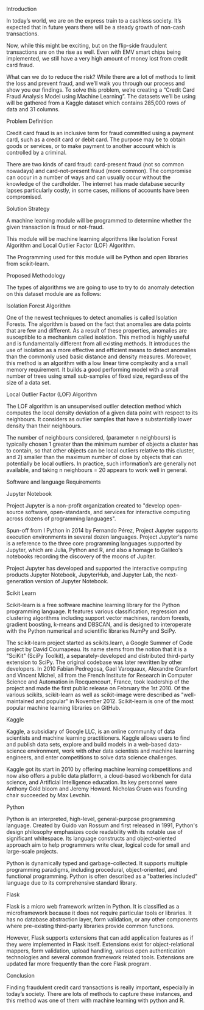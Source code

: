 Introduction

In today’s world, we are on the express train to a cashless society.  It’s expected that in future years there will be a steady growth of non-cash transactions.

Now, while this might be exciting, but on the flip-side fraudulent transactions are on the rise as well. Even with EMV smart chips being implemented, we still have a very high amount of money lost from credit card fraud.

What can we do to reduce the risk? While there are a lot of methods to limit the loss and prevent fraud, and we’ll walk you through our process and show you our findings. To solve this problem, we’re creating a “Credit Card Fraud Analysis Model using Machine Learning”. The datasets we’ll be using will be gathered from a Kaggle dataset which contains 285,000 rows of data and 31 columns.
 

Problem Definition

Credit card fraud is an inclusive term for fraud committed using a payment card, such as a credit card or debit card. The purpose may be to obtain goods or services, or to make payment to another account which is controlled by a criminal.

There are two kinds of card fraud: card-present fraud (not so common nowadays) and card-not-present fraud (more common). The compromise can occur in a number of ways and can usually occur without the knowledge of the cardholder. The internet has made database security lapses particularly costly, in some cases, millions of accounts have been compromised.


Solution Strategy

A machine learning module will be programmed to determine whether the given transaction is fraud or not-fraud.

This module will be machine learning algorithms like Isolation Forest Algorithm and Local Outlier Factor (LOF) Algorithm.

The Programming used for this module will be Python and open libraries from scikit-learn.


Proposed Methodology

The types of algorithms we are going to use to try to do anomaly detection on this dataset module are as follows:

Isolation Forest Algorithm

One of the newest techniques to detect anomalies is called Isolation Forests. The algorithm is based on the fact that anomalies are data points that are few and different. As a result of these properties, anomalies are susceptible to a mechanism called isolation.
This method is highly useful and is fundamentally different from all existing methods. It introduces the use of isolation as a more effective and efficient means to detect anomalies than the commonly used basic distance and density measures. Moreover, this method is an algorithm with a low linear time complexity and a small memory requirement. It builds a good performing model with a small number of trees using small sub-samples of fixed size, regardless of the size of a data set.


Local Outlier Factor (LOF) Algorithm

The LOF algorithm is an unsupervised outlier detection method which computes the local density deviation of a given data point with respect to its neighbours. It considers as outlier samples that have a substantially lower density than their neighbours.

The number of neighbours considered, (parameter n neighbours) is typically chosen 1 greater than the minimum number of objects a cluster has to contain, so that other objects can be local outliers relative to this cluster, and 2) smaller than the maximum number of close by objects that can potentially be local outliers. In practice, such information’s are generally not available, and taking n neighbours = 20 appears to work well in general.

Software and language Requirements

Jupyter Notebook

Project Jupyter is a non-profit organization created to "develop open-source software, open-standards, and services for interactive computing across dozens of programming languages".

Spun-off from I Python in 2014 by Fernando Pérez, Project Jupyter supports execution environments in several dozen languages. Project Jupyter's name is a reference to the three core programming languages supported by Jupyter, which are Julia, Python and R, and also a homage to Galileo's notebooks recording the discovery of the moons of Jupiter.

Project Jupyter has developed and supported the interactive computing products Jupyter Notebook, JupyterHub, and Jupyter Lab, the next-generation version of Jupyter Notebook.

Scikit Learn

Scikit-learn is a free software machine learning library for the Python programming language. It features various classification, regression and clustering algorithms including support vector machines, random forests, gradient boosting, k-means and DBSCAN, and is designed to interoperate with the Python numerical and scientific libraries NumPy and SciPy.

The scikit-learn project started as scikits.learn, a Google Summer of Code project by David Cournapeau. Its name stems from the notion that it is a "SciKit" (SciPy Toolkit), a separately-developed and distributed third-party extension to SciPy. The original codebase was later rewritten by other developers. In 2010 Fabian Pedregosa, Gael Varoquaux, Alexandre Gramfort and Vincent Michel, all from the French Institute for Research in Computer Science and Automation in Rocquencourt, France, took leadership of the project and made the first public release on February the 1st 2010. Of the various scikits, scikit-learn as well as scikit-image were described as "well-maintained and popular" in November 2012. Scikit-learn is one of the most popular machine learning libraries on GitHub.

Kaggle

Kaggle, a subsidiary of Google LLC, is an online community of data scientists and machine learning practitioners. Kaggle allows users to find and publish data sets, explore and build models in a web-based data-science environment, work with other data scientists and machine learning engineers, and enter competitions to solve data science challenges.

Kaggle got its start in 2010 by offering machine learning competitions and now also offers a public data platform, a cloud-based workbench for data science, and Artificial Intelligence education. Its key personnel were Anthony Gold bloom and Jeremy Howard. Nicholas Gruen was founding chair succeeded by Max Levchin.

Python

Python is an interpreted, high-level, general-purpose programming language. Created by Guido van Rossum and first released in 1991, Python's design philosophy emphasizes code readability with its notable use of significant whitespace. Its language constructs and object-oriented approach aim to help programmers write clear, logical code for small and large-scale projects.

Python is dynamically typed and garbage-collected. It supports multiple programming paradigms, including procedural, object-oriented, and functional programming. Python is often described as a "batteries included" language due to its comprehensive standard library.

Flask

Flask is a micro web framework written in Python. It is classified as a microframework because it does not require particular tools or libraries. It has no database abstraction layer, form validation, or any other components where pre-existing third-party libraries provide common functions.

However, Flask supports extensions that can add application features as if they were implemented in Flask itself. Extensions exist for object-relational mappers, form validation, upload handling, various open authentication technologies and several common framework related tools. Extensions are updated far more frequently than the core Flask program.


Conclusion

Finding fraudulent credit card transactions is really important, especially in today’s society. There are lots of methods to capture these instances, and this method was one of them with machine learning with python and R.
